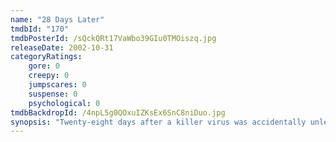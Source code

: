```yaml
---
name: "28 Days Later"
tmdbId: "170"
tmdbPosterId: /sQckQRt17VaWbo39GIu0TMOiszq.jpg
releaseDate: 2002-10-31
categoryRatings:
    gore: 0
    creepy: 0
    jumpscares: 0
    suspense: 0
    psychological: 0
tmdbBackdropId: /4npL5g0QOxuIZKsEx6SnC8niDuo.jpg
synopsis: "Twenty-eight days after a killer virus was accidentally unleashed from a British research facility, a small group of London survivors are caught in a desperate struggle to protect themselves from the infected. Carried by animals and humans, the virus turns those it infects into homicidal maniacs -- and it's absolutely impossible to contain."
---
```

